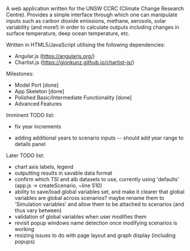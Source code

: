 A web application written for the UNSW CCRC (Climate Change Research Centre). Provides a simple interface through which one can manipulate inputs such as carbon dioxide emissions, methane, aerosols, solar variability (and more!) in order to calculate outputs including changes in surface temperature, deep ocean temperature, etc.

Written in HTML5/JavaScript utilising the following dependencies:
- Angular.js (https://angularjs.org/)
- Chartist.js (https://gionkunz.github.io/chartist-js/)

Milestones:
- Model Port [done]
- App Skeleton [done]
- Polished Basic/Intermediate Functionality [done]
- Advanced Features

Imminent TODO list:
- fix year increments

- adding additional years to scenario inputs
  -- should add year range to details panel

Later TODO list:
- chart axis labels, legend
- outputting results in savable data format
- confirm which TSI and alb datasets to use, currently using 'defaults' (app.js -> createScenario, ~line 510)
- ability to save/load global variables set, and make it clearer that global variables are global across scenarios? maybe rename them to 'Simulation variables' and allow them to be attached to scenarios (and thus vary between)
- validation of global variables when user modifies them
- revisit popup windows name detection once modifying scenarios is working
- resizing issues to do with page layout and graph display (including popups)
